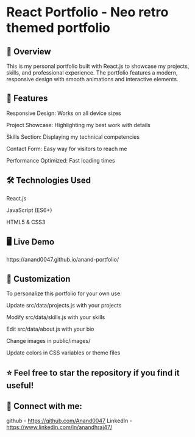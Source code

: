 <big><h1>React Portfolio - Neo retro themed portfolio</h1></big>  
          
<h2>📌 Overview </h2>
This is my personal portfolio built with React.js to showcase my projects, skills, and professional experience. The portfolio features a modern, responsive design with smooth animations and interactive elements.

<h2>🚀 Features </h2>
Responsive Design: Works on all device sizes

Project Showcase: Highlighting my best work with details

Skills Section: Displaying my technical competencies

Contact Form: Easy way for visitors to reach me

Performance Optimized: Fast loading times

<h2>🛠 Technologies Used </h2>
React.js

JavaScript (ES6+)

HTML5 & CSS3

<h2>🖥 Live Demo </h2>
https://anand0047.github.io/anand-portfolio/


<h2>🎨 Customization </h2>
To personalize this portfolio for your own use:

Update src/data/projects.js with your projects

Modify src/data/skills.js with your skills

Edit src/data/about.js with your bio

Change images in public/images/

Update colors in CSS variables or theme files


<h2> ⭐ Feel free to star the repository if you find it useful! </h2>
<h2>🔗 Connect with me: </h2> 

github - https://github.com/Anand0047
LinkedIn - https://www.linkedin.com/in/anandhraj47/
